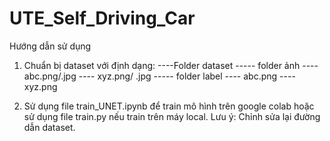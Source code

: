 # UTE_Self_Driving_Car

Hướng dẫn sử dụng
  1. Chuẩn bị dataset với định dạng:
     ----Folder dataset
         ----- folder ảnh
               ---- abc.png/.jpg
               ---- xyz.png/ .jpg
         ----- folder label
               ---- abc.png
               ---- xyz.png
  
  2. Sử dụng file train_UNET.ipynb để train mô hình trên google colab hoặc sử dụng file train.py nếu train trên máy local. Lưu ý: Chỉnh sửa lại đường dẫn dataset.
  
